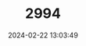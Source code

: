 ---
title: "2994"
category: "Brachyteles hypoxanthus"
draft: false
date: 2024-02-22 13:03:49
languages:
  German: ["Fleckengesicht-Spinnenaffe", "Nördlicher Spinnenaffe", "Nord-Muriki"]
  Spanish; Castilian: ["Muriqui"]
  Portuguese: ["Muriqui-do Norte"]
  English: ["Northern Muriqui"]
---